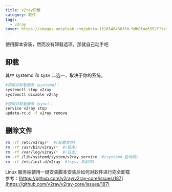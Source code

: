 ```yaml
---
title: v2ray卸载
category: 软件
tags:
  - v2ray
cover: https://images.unsplash.com/photo-1516540438350-9db0f4e6552f?ixlib=rb-1.2.1&auto=format&fit=crop&w=1350&q=80
---
```


使用脚本安装，然而没有卸载选项，那就自己动手吧

## 卸载

其中 systemd 和 sysv 二选一，取决于你的系统。

```bash
#停用并卸载服务（systemd）：
systemctl stop v2ray
systemctl disable v2ray

#停用并卸载服务（sysv）：
service v2ray stop
update-rc.d -f v2ray remove
```

## 删除文件

```bash
rm -rf /etc/v2ray/*  #(配置文件)
rm -rf /usr/bin/v2ray/*  #(程序)
rm -rf /var/log/v2ray/*  #(日志)
rm -rf /lib/systemd/system/v2ray.service  #(systemd 启动项)
rm -rf /etc/init.d/v2ray  #(sysv 启动项)
```

Linux 服务端使用一键安装脚本安装后如何对软件进行完全卸载  
参考：[https://github.com/v2ray/v2ray-core/issues/187](https://github.com/v2ray/v2ray-core/issues/187)
